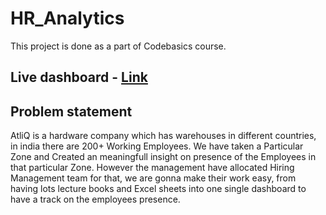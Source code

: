 # HR_Analytics
   This project is done as a part of Codebasics course.
   
## Live dashboard - [Link](https://app.powerbi.com/groups/me/reports/a54d86e2-9b9d-4e33-b35d-f6c7426ebaab/ReportSection?experience=power-bi) 
## Problem statement
   AtliQ is a hardware company which has warehouses in different countries, in india there are 200+ Working Employees. We have taken a Particular Zone and Created an meaningfull insight on presence of the Employees in that particular Zone. However the management have allocated Hiring Management team for that, we are gonna make their work easy, from having lots lecture books and Excel sheets into one single dashboard to have a track on the employees presence.
